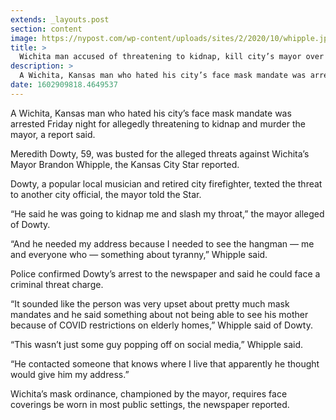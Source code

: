 ```yaml
--- 
extends: _layouts.post 
section: content 
image: https://nypost.com/wp-content/uploads/sites/2/2020/10/whipple.jpg?quality=90&strip=all&w=1200 
title: > 
  Wichita man accused of threatening to kidnap, kill city’s mayor over mask mandate 
description: > 
  A Wichita, Kansas man who hated his city’s face mask mandate was arrested Friday night for allegedly threatening to kidnap and murder the mayor, a report said.Meredith Dowty, 59, was busted for the alleged threats against Wichita’s Mayor Brandon Whipple, the Kansas City Star reported.Dowty, a popular local musician and retired city firefighter, texted the threat to another city official, the mayor told the Star.“He said he was going to kidnap me and slash my throat,” the mayor alleged of Dowty.“And he needed my address because I needed to see the hangman — me and everyone who — something about tyranny,” Whipple said. 
date: 1602909818.4649537 
--- 
```

A Wichita, Kansas man who hated his city’s face mask mandate was arrested Friday night for allegedly threatening to kidnap and murder the mayor, a report said.

Meredith Dowty, 59, was busted for the alleged threats against Wichita’s Mayor Brandon Whipple, the Kansas City Star reported.

Dowty, a popular local musician and retired city firefighter, texted the threat to another city official, the mayor told the Star.

“He said he was going to kidnap me and slash my throat,” the mayor alleged of Dowty.

“And he needed my address because I needed to see the hangman — me and everyone who — something about tyranny,” Whipple said.

Police confirmed Dowty’s arrest to the newspaper and said he could face a criminal threat charge.

“It sounded like the person was very upset about pretty much mask mandates and he said something about not being able to see his mother because of COVID restrictions on elderly homes,” Whipple said of Dowty.

“This wasn’t just some guy popping off on social media,” Whipple said.

“He contacted someone that knows where I live that apparently he thought would give him my address.”

Wichita’s mask ordinance, championed by the mayor, requires face coverings be worn in most public settings, the newspaper reported.